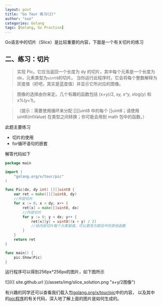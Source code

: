 ```yaml
---
layout: post
title: "Go Tour 练习(2)"
author: "sun"
categories: Golang
tags: [Golang, Go Practise]
---
```


Go语言中的切片（Slice）是比较重要的内容，下面是一个有关切片的练习

## 二、练习：切片

> 实现 Pic。它应当返回一个长度为 dy 的切片，其中每个元素是一个长度为 dx，元素类型为`uint8`的切片。
当你运行此程序时，它会将每个整数解释为灰度值（好吧，其实是蓝度值）并显示它所对应的图像。

> 图像的选择由你来定。几个有趣的函数包括 (x+y)/2, x*y, x^y, x*log(y) 和 x%(y+1)。

> （提示：需要使用循环来分配 [][]uint8 中的每个 []uint8；请使用 uint8(intValue) 在类型之间转换；你可能会用到 math 包中的函数。）

此题主要练习

 - 切片的使用
 - for循环语句的嵌套

解答代码如下
```go
package main

import (
	"golang.org/x/tour/pic"
)

func Pic(dx, dy int) [][]uint8 {
	var ret = make([][]uint8, dy)
	//外层切片
	for x := 0; x < dy; x++ {
		ret[x] = make([]uint8, dx)
		//内层切片
		for y := 0; y < dx; y++ {
			ret[x][y] = uint8((x + y) / 2)
			//给内层切片每个元素赋值，可以更改为题目中的其他函数
		}
	}
	return ret
}

func main() {
	pic.Show(Pic)
}

```
运行程序可以得到256px*256px的图片，如下图所示

![]({{ site.github.url }}/assets/img/slice_solution.png "x+y/2图像")

有兴趣的同学还可以查看我们载入包[golang.org/x/tour/pic](https://godoc.org/golang.org/x/tour/pic)中的内容，
以及其中的[pic程序](https://github.com/golang/tour/blob/master/pic/pic.go)的有关代码，深入地了解上面的图片是如何生成的。

